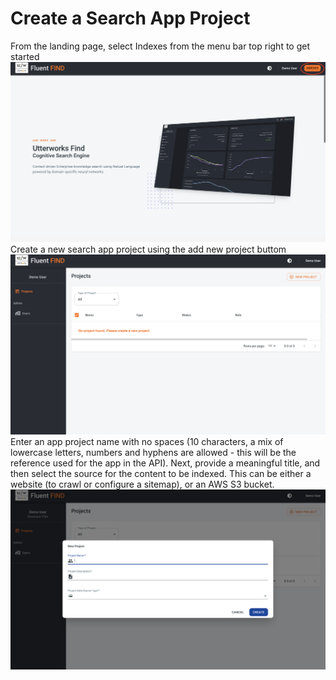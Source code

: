 # Create a Search App Project
From the landing page, select Indexes from the menu bar top right to get started
![Landing Page](../img/landing-page.png) 
Create a new search app project using the add new project buttom
![Add a new project](../img/new-project.png)
Enter an app project name with no spaces (10 characters, a mix of lowercase letters, numbers and hyphens are allowed - this will be the reference used for the app in the API). Next, provide a meaningful title, and then select the source for the content to be indexed. This can be either a website (to crawl or configure a sitemap), or an AWS S3 bucket.
![New project dialog](../img/new-project-dialog.png)
